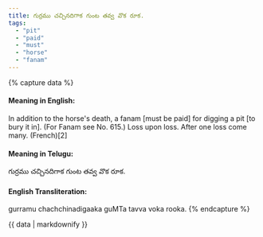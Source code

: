 ```yaml
---
title: గుర్రము చచ్చినదిగాక గుంట తవ్వ వొక రూక.
tags:
  - "pit"
  - "paid"
  - "must"
  - "horse"
  - "fanam"
---
```


{% capture data %}
#### Meaning in English:
In addition to the horse's death, a fanam [must be paid] for digging a pit [to bury it in].
(For Fanam see No. 615.)
Loss upon loss.
After one loss come many. (French)[2]

#### Meaning in Telugu:
గుర్రము చచ్చినదిగాక గుంట తవ్వ వొక రూక.

#### English Transliteration:
gurramu chachchinadigaaka guMTa tavva voka rooka.
{% endcapture %}

{{ data | markdownify }}

